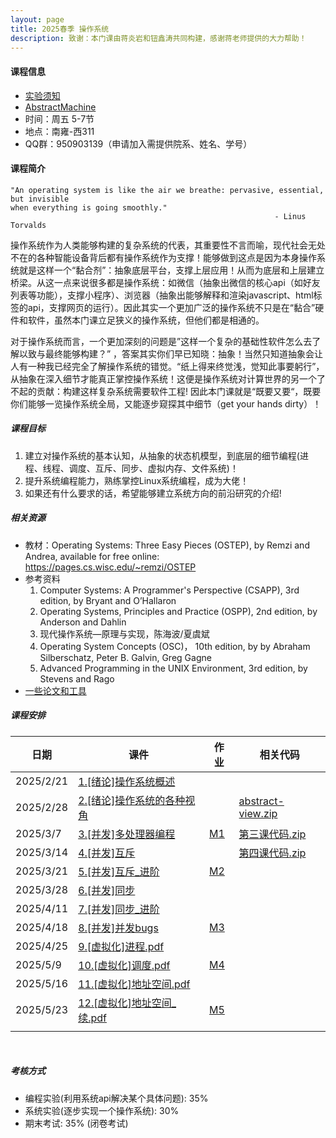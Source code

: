 ```yaml
---
layout: page
title: 2025春季 操作系统
description: 致谢：本门课由蒋炎岩和钮鑫涛共同构建，感谢蒋老师提供的大力帮助！
---
```


#### 课程信息

- [实验须知](../lab)
- [AbstractMachine](https://jyywiki.cn/AbstractMachine/)
- 时间：周五 5-7节
- 地点：南雍-西311
- QQ群：950903139（申请加入需提供院系、姓名、学号）

#### 课程简介

```
"An operating system is like the air we breathe: pervasive, essential, but invisible 
when everything is going smoothly." 
                                         		           - Linus Torvalds
```

操作系统作为人类能够构建的复杂系统的代表，其重要性不言而喻，现代社会无处不在的各种智能设备背后都有操作系统作为支撑！能够做到这点是因为本身操作系统就是这样一个“黏合剂”：抽象底层平台，支撑上层应用！从而为底层和上层建立桥梁。从这一点来说很多都是操作系统：如微信（抽象出微信的核心api（如好友列表等功能），支撑小程序）、浏览器（抽象出能够解释和渲染javascript、html标签的api，支撑网页的运行）。因此其实一个更加广泛的操作系统不只是在“黏合”硬件和软件，虽然本门课立足狭义的操作系统，但他们都是相通的。

对于操作系统而言，一个更加深刻的问题是”这样一个复杂的基础性软件怎么去了解以致与最终能够构建？” ，答案其实你们早已知晓：抽象！当然只知道抽象会让人有一种我已经完全了解操作系统的错觉。“纸上得来终觉浅，觉知此事要躬行”，从抽象在深入细节才能真正掌控操作系统！这便是操作系统对计算世界的另一个了不起的贡献：构建这样复杂系统需要软件工程!  因此本门课就是“既要又要“，既要你们能够一览操作系统全局，又能逐步窥探其中细节（get your hands dirty）！

##### 课程目标

1. 建立对操作系统的基本认知，从抽象的状态机模型，到底层的细节编程(进程、线程、调度、互斥、同步、虚拟内存、文件系统)！
2. 提升系统编程能力，熟练掌控Linux系统编程，成为大佬！
3. 如果还有什么要求的话，希望能够建立系统方向的前沿研究的介绍!

##### 相关资源

- 教材：Operating Systems: Three Easy Pieces (OSTEP), by Remzi and Andrea, available for free online: https://pages.cs.wisc.edu/~remzi/OSTEP
- 参考资料
  1. Computer Systems: A Programmer's Perspective (CSAPP), 3rd edition, by Bryant and O’Hallaron
  2. Operating Systems, Principles and Practice (OSPP), 2nd edition, by Anderson and Dahlin
  3. 现代操作系统—原理与实现，陈海波/夏虞斌
  4. Operating System Concepts (OSC)， 10th edition, by by Abraham Silberschatz, Peter B. Galvin, Greg Gagne
  5. Advanced Programming in the UNIX Environment, 3rd edition, by Stevens and Rago
- [一些论文和工具](../resources)

##### 课程安排

| 日期      | 课件                                                         | 作业 | 相关代码 |
| --------- | ------------------------------------------------------------ | ---- | -------- |
| 2025/2/21 | [1.[绪论]操作系统概述](/assets/pdf/2025Spring-OS/1.[绪论]操作系统概述.pdf) |      |          |
| 2025/2/28 | [2.[绪论]操作系统的各种视角](/assets/pdf/2025Spring-OS/2.[绪论]操作系统的各种视角.pdf) |      | [abstract-view.zip](/assets/pdf/2025Spring-OS/abstract-view.zip) |
| 2025/3/7 | [3.[并发]多处理器编程](/assets/pdf/2025Spring-OS/3.[并发]多处理器编程.pdf) | [M1](../M1) | [第三课代码.zip](/assets/pdf/2025Spring-OS/第三课代码.zip) |
| 2025/3/14 | [4.[并发]互斥](/assets/pdf/2025Spring-OS/4.[并发]互斥.pdf) |  | [第四课代码.zip](/assets/pdf/2025Spring-OS/第四课代码.zip) |
| 2025/3/21 | [5.[并发]互斥_进阶](/assets/pdf/2025Spring-OS/5.[并发]互斥_进阶.pdf) | [M2](../M2) |  |
| 2025/3/28 | [6.[并发]同步](/assets/pdf/2025Spring-OS/6.[并发]同步.pdf) |  |  |
| 2025/4/11 | [7.[并发]同步_进阶](/assets/pdf/2025Spring-OS/7.[并发]同步_进阶.pdf) |  |  |
| 2025/4/18 | [8.[并发]并发bugs](/assets/pdf/2025Spring-OS/8.[并发]并发bugs.pdf) | [M3](../M3) |  |
| 2025/4/25 | [9.[虚拟化]进程.pdf](/assets/pdf/2025Spring-OS/9.[虚拟化]进程.pdf) |  |  |
| 2025/5/9 | [10.[虚拟化]调度.pdf](/assets/pdf/2025Spring-OS/10.[虚拟化]调度.pdf) | [M4](../M4) |  |
| 2025/5/16 | [11.[虚拟化]地址空间.pdf](/assets/pdf/2025Spring-OS/11.[虚拟化]地址空间.pdf) |  |  |
| 2025/5/23 | [12.[虚拟化]地址空间_续.pdf](/assets/pdf/2025Spring-OS/12.[虚拟化]地址空间_续.pdf) | [M5](../M5) |  |
|  |  |  |  |

<br/>

##### 考核方式

- 编程实验(利用系统api解决某个具体问题): 35%
- 系统实验(逐步实现一个操作系统): 30%
- 期末考试: 35% (闭卷考试)
